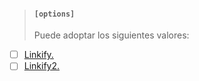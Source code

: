  > #### `[options]` 
 > Puede adoptar los siguientes valores:
* [ ] [Linkify.](https://github.com/markdown-it/linkify-it)
* [ ] [Linkify2.](https://markdown-it.github.io/linkify-it/)
